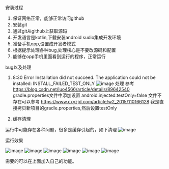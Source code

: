 安装过程
1. 保证网络正常，能够正常访问github
2. 安装git
3. 通过git从github上获取源码
4. 开发语言是kotlin,下载安装android sudio集成开发环境
5. 准备手机opp,设置成开发者模式
6. 根据提示处理各种bug,处理核心是不要改源码和配置
7. 能够在opp手机里面看到运行的程序，正常运行

bug以及处理

1. 8:30	Error
		Installation did not succeed.
		The application could not be installed: INSTALL_FAILED_TEST_ONLY
    ![image](https://user-images.githubusercontent.com/12455138/176066035-d73edfe8-3252-4ca0-b614-b2963e4b5d21.png)
处理
参考 https://blog.csdn.net/luo4566/article/details/89642540
gradle.properties文件中添加设置
android.injected.testOnly=false
文件不存在可以参考
https://www.cxyzjd.com/article/w2_2015/110166128
我是直接拷贝新项目的gradle.properties,然后设置testOnly

2. 缓存清理

运行中可能存在各种问题，很多是缓存引起的，如下清理
![image](https://user-images.githubusercontent.com/12455138/176067914-e915edd5-d1bd-4b89-8994-6dc225746952.png)



运行效果

![image](https://user-images.githubusercontent.com/12455138/176086970-fbd048b0-4fee-45d4-8f8b-9e3269162543.png)
![image](https://user-images.githubusercontent.com/12455138/176086982-45a54cde-9f24-499b-bd29-f7d68ae8df11.png)
![image](https://user-images.githubusercontent.com/12455138/176086991-9d532c51-6fd5-4f00-8567-97df6f087633.png)
![image](https://user-images.githubusercontent.com/12455138/176087016-75f9427b-4ae7-4168-90fe-2eda88348cb0.png)
![image](https://user-images.githubusercontent.com/12455138/176087035-13bd52ee-ec2c-4a60-b783-9b998ab9a88a.png)
![image](https://user-images.githubusercontent.com/12455138/176087050-6b4d396e-0b9a-43b8-9f07-5e3738d5d3f4.png)

需要的可以在上面加入自己的功能。


